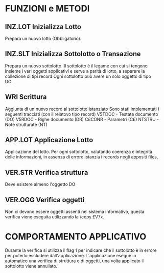 # FUNZIONI e METODI

## INZ.LOT Inizializza Lotto
 Prepara un nuovo lotto (Obbligatorio).

## INZ.SLT Inizializza Sottolotto o Transazione
 Prepara un nuovo sottolotto.
 Il sottolotto è il legame con cui si tengono insieme i vari oggetti applicativi e serve a parità  di lotto, a separare la collezione di tipi record
 Ogni sottolotto può avere un solo oggetto di tipo DO.

## WRI Scrittura
 Aggiunta di un nuovo record al sottolotto istanziato
 Sono stati implementati i seguenti tracciati (con il relatovo tipo record)
 V5TDOC - Testate documento (DO)
 V5RDOC - Righe   documento (DR)
 C£CONR - Parametri (C£)
 NTSTRU - Note strutturate (NT)

## APP.LOT Applicazione Lotto
 Applicazione del lotto. Per ogni sottolotto, valutando coerenza e integrità delle informazioni,  in assenza di errore istanzia i records negli appositi files.

## VER.STR Verifica struttura
 Deve esistere almeno l'oggetto DO

## VER.OGG Verifica oggetti
 Non ci devono essere oggetti assenti nel sistema informativo, questa verifica viene eseguita  utilizzando la /copy £V7x.

# COMPORTAMENTO APPLICATIVO
Durante la verifica si utilizza il flag 1 per indicare che il sottolotto è in errore per poterlo escludere dall'applicazione.
L'applicazione esegue in automatico una verifica di struttura e di oggetti, una volta applicato  il sottolotto viene annullato.
